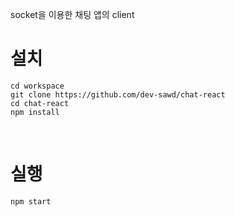 socket을 이용한 채팅 앱의 client

# 설치

```
cd workspace
git clone https://github.com/dev-sawd/chat-react
cd chat-react
npm install
```

<br>

# 실행

```
npm start
```